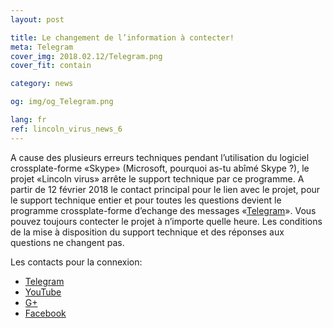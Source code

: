 ```yaml
---
layout: post

title: Le changement de l’information à contecter!
meta: Telegram
cover_img: 2018.02.12/Telegram.png
cover_fit: contain

category: news

og: img/og_Telegram.png

lang: fr
ref: lincoln_virus_news_6
---
```


A cause des plusieurs erreurs techniques pendant l’utilisation du logiciel crossplate-forme «Skype» (Microsoft, pourquoi as-tu abîmé Skype ?), le projet «Lincoln virus» arrête le support technique par ce programme.
A partir de 12 février 2018 le contact principal pour le lien avec le projet, pour le support technique entier et pour toutes les questions devient le programme crossplate-forme d’echange des messages «<a href="https://t.me/chutkoy" target="_blank">Telegram</a>».
Vous pouvez toujours contecter le projet à n’importe quelle heure. 
Les conditions de la mise à disposition du support technique et des réponses aux questions ne changent pas.

Les contacts pour la connexion:
- <a href="https://t.me/chutkoy" target="_blank">Telegram</a>
- <a href="https://www.youtube.com/channel/UCiAxh-kQbW00em5SX1I5n6Q" target="_blank">YouTube</a>
- <a href="https://plus.google.com/+%D0%95%D0%B2%D0%B3%D0%B5%D0%BD%D0%B8%D0%B9%D0%A0%D1%83%D1%81%D1%81%D0%BA%D0%B8%D0%B9%D0%A7%D1%83%D1%82%D0%BA%D0%BE%D0%B989" target="_blank">G+</a>
- <a href="https://www.facebook.com/lincolnvirus" target="_blank">Facebook</a>
